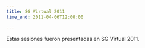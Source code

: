 ```yaml
---
title: SG Virtual 2011
time_end: 2011-04-06T12:00:00

---
```


Estas sesiones fueron presentadas en SG Virtual 2011.
